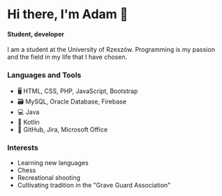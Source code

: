 # Hi there, I'm Adam 👋
#### Student, developer 

I am a student at the University of Rzeszów. Programming is my passion and the field in my life that I have chosen.

### Languages and Tools
* 🖥️ HTML, CSS, PHP, JavaScript, Bootstrap
* 🗃️ MySQL, Oracle Database, Firebase
* 💻 Java
* 📱  Kotlin
* 🏢 GitHub, Jira, Microsoft Office

### Interests
* Learning new languages
* Chess 
* Recreational shooting
* Cultivating tradition in the "Grave Guard Association"



